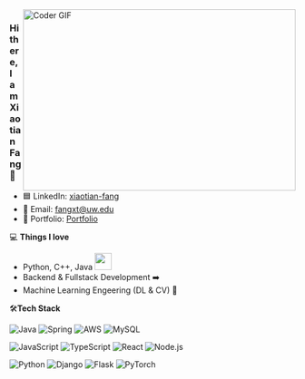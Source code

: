 <img align="right" src="https://miro.medium.com/max/1360/1*IRGHmiGsa16stedQvIaZfw.gif" alt="Coder GIF" width="480" height="320">

### Hi there, I am Xiaotian Fang 👋
- 🟦 LinkedIn: [xiaotian-fang](https://www.linkedin.com/in/xiaotian-fang/)
- 📮 Email: [fangxt@uw.edu](mailto:fangxt@uw.edu)
- 🎯 Portfolio: [Portfolio](https://x1aotian.github.io/)

💻 **Things I love**
- Python, C++, Java <img src="https://media.giphy.com/media/WUlplcMpOCEmTGBtBW/giphy.gif" width="30"> 
- Backend & Fullstack Development ➡️
- Machine Learning Engeering (DL & CV) 🤖
    
🛠**Tech Stack**

![Java](https://img.shields.io/badge/-Java-000000?style=flat&logo=Jameson)
![Spring](https://img.shields.io/badge/-Spring-000000?style=flat&logo=Spring)
![AWS](https://img.shields.io/badge/AWS-000000?style=flat-square&logo=amazon-aws)
![MySQL](https://img.shields.io/badge/-SQL-000000?style=flat&logo=MySQL)

![JavaScript](https://img.shields.io/badge/-JavaScript-000000?style=flat&logo=JavaScript)
![TypeScript](https://img.shields.io/badge/-TypeScript-000000?style=flat&logo=TypeScript)
![React](https://img.shields.io/badge/-React-000000?style=flat&logo=React)
![Node.js](https://img.shields.io/badge/-Node.js-000000?style=flat&logo=Node.js)

![Python](https://img.shields.io/badge/-Python-000000?style=flat&logo=python)
![Django](https://img.shields.io/badge/-Django-000000?style=flat&logo=Django)
![Flask](https://img.shields.io/badge/-Flask-000000?style=flat&logo=Flask)
![PyTorch](https://img.shields.io/badge/-PyTorch-000000?style=flat&logo=pytorch)
